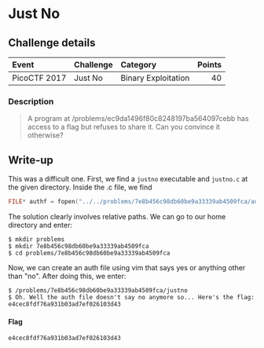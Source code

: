 # Just No

## Challenge details
| Event | Challenge | Category | Points |
|:------|:----------|:---------|-------:|
| PicoCTF 2017 | Just No | Binary Exploitation | 40 |

### Description
> A program at /problems/ec9da1496f80c8248197ba564097cebb has access to a flag but refuses to share it. Can you convince it otherwise?

## Write-up
This was a difficult one.  First, we find a `justno` executable and `justno.c` at the given directory.  Inside the .c file, we find
```C
FILE* authf = fopen("../../problems/7e8b456c98db60be9a33339ab4509fca/auth","r")
```
The solution clearly involves relative paths.  We can go to our home directory and enter:

```
$ mkdir problems
$ mkdir 7e8b456c98db60be9a33339ab4509fca
$ cd problems/7e8b456c98db60be9a33339ab4509fca
```
Now, we can create an auth file using vim that says yes or anything other than "no".  After doing this, we enter:

```
$ /problems/7e8b456c98db60be9a33339ab4509fca/justno
$ Oh. Well the auth file doesn't say no anymore so... Here's the flag: e4cec8fdf76a931b03ad7ef026103d43
```

#### Flag
`e4cec8fdf76a931b03ad7ef026103d43`
